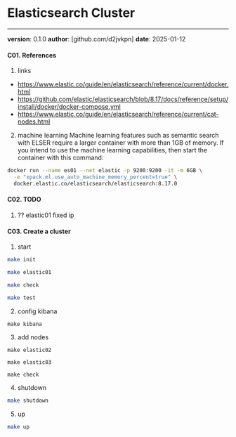 # Elasticsearch Cluster
---
**version**: 0.1.0
**author**: [github.com/d2jvkpn]
**date**: 2025-01-12


#### C01. References
1. links
- https://www.elastic.co/guide/en/elasticsearch/reference/current/docker.html
- https://github.com/elastic/elasticsearch/blob/8.17/docs/reference/setup/install/docker/docker-compose.yml
- https://www.elastic.co/guide/en/elasticsearch/reference/current/cat-nodes.html

2. machine learning
Machine learning features such as semantic search with ELSER require a larger container with more 
than 1GB of memory. If you intend to use the machine learning capabilities, then start the container
 with this command:

```bash
docker run --name es01 --net elastic -p 9200:9200 -it -m 6GB \
  -e "xpack.ml.use_auto_machine_memory_percent=true" \
  docker.elastic.co/elasticsearch/elasticsearch:8.17.0
```

#### C02. TODO
1. ?? elastic01 fixed ip


#### C03. Create a cluster
1. start
```bash
make init

make elastic01

make check

make test
```

2. config kibana
```
make kibana
```

3. add nodes
```
make elastic02

make elastic03

make check
```

4. shutdown
```bash
make shutdown
```

5. up
```bash
make up
```
